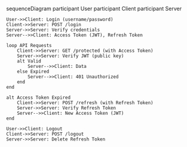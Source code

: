 sequenceDiagram
    participant User
    participant Client
    participant Server

    User->>Client: Login (username/password)
    Client->>Server: POST /login
    Server->>Server: Verify credentials
    Server-->>Client: Access Token (JWT), Refresh Token

    loop API Requests
        Client->>Server: GET /protected (with Access Token)
        Server->>Server: Verify JWT (public key)
        alt Valid
            Server-->>Client: Data
        else Expired
            Server-->>Client: 401 Unauthorized
        end
    end

    alt Access Token Expired
        Client->>Server: POST /refresh (with Refresh Token)
        Server->>Server: Verify Refresh Token
        Server-->>Client: New Access Token (JWT)
    end

    User->>Client: Logout
    Client->>Server: POST /logout
    Server->>Server: Delete Refresh Token